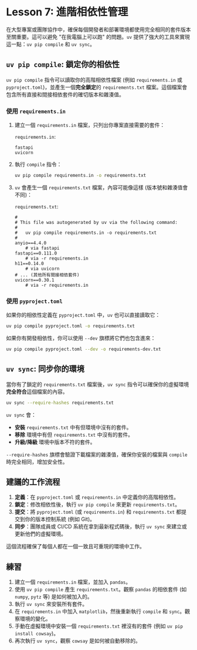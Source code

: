 # Lesson 7: 進階相依性管理

在大型專案或團隊協作中，確保每個開發者和部署環境都使用完全相同的套件版本至關重要。這可以避免 "在我電腦上可以跑" 的問題。`uv` 提供了強大的工具來實現這一點：`uv pip compile` 和 `uv sync`。

## `uv pip compile`: 鎖定你的相依性

`uv pip compile` 指令可以讀取你的高階相依性檔案 (例如 `requirements.in` 或 `pyproject.toml`)，並產生一個**完全鎖定**的 `requirements.txt` 檔案。這個檔案會包含所有直接和間接相依套件的確切版本和雜湊值。

### 使用 `requirements.in`

1.  建立一個 `requirements.in` 檔案，只列出你專案直接需要的套件：

    `requirements.in`:
    ```
    fastapi
    uvicorn
    ```

2.  執行 `compile` 指令：

    ```bash
    uv pip compile requirements.in -o requirements.txt
    ```

3.  `uv` 會產生一個 `requirements.txt` 檔案，內容可能像這樣 (版本號和雜湊值會不同)：

    `requirements.txt`:
    ```
    #
    # This file was autogenerated by uv via the following command:
    #
    #   uv pip compile requirements.in -o requirements.txt
    #
    anyio==4.4.0
        # via fastapi
    fastapi==0.111.0
        # via -r requirements.in
    h11==0.14.0
        # via uvicorn
    # ... (其他所有間接相依套件)
    uvicorn==0.30.1
        # via -r requirements.in
    ```

### 使用 `pyproject.toml`

如果你的相依性定義在 `pyproject.toml` 中，`uv` 也可以直接讀取它：

```bash
uv pip compile pyproject.toml -o requirements.txt
```

如果你有開發相依性，你可以使用 `--dev` 旗標將它們也包含進來：

```bash
uv pip compile pyproject.toml --dev -o requirements-dev.txt
```

## `uv sync`: 同步你的環境

當你有了鎖定的 `requirements.txt` 檔案後，`uv sync` 指令可以確保你的虛擬環境**完全符合**這個檔案的內容。

```bash
uv sync --require-hashes requirements.txt
```

`uv sync` 會：
- **安裝** `requirements.txt` 中有但環境中沒有的套件。
- **移除** 環境中有但 `requirements.txt` 中沒有的套件。
- **升級/降級** 環境中版本不符的套件。

`--require-hashes` 旗標會驗證下載檔案的雜湊值，確保你安裝的檔案與 `compile` 時完全相同，增加安全性。

## 建議的工作流程

1.  **定義**：在 `pyproject.toml` 或 `requirements.in` 中定義你的高階相依性。
2.  **鎖定**：修改相依性後，執行 `uv pip compile` 來更新 `requirements.txt`。
3.  **提交**：將 `pyproject.toml` (或 `requirements.in`) 和 `requirements.txt` 都提交到你的版本控制系統 (例如 Git)。
4.  **同步**：團隊成員或 CI/CD 系統在拿到最新程式碼後，執行 `uv sync` 來建立或更新他們的虛擬環境。

這個流程確保了每個人都在一個一致且可重現的環境中工作。

## 練習

1.  建立一個 `requirements.in` 檔案，並加入 `pandas`。
2.  使用 `uv pip compile` 產生 `requirements.txt`。觀察 `pandas` 的相依套件 (如 `numpy`, `pytz` 等) 是如何被加入的。
3.  執行 `uv sync` 來安裝所有套件。
4.  在 `requirements.in` 中加入 `matplotlib`，然後重新執行 `compile` 和 `sync`。觀察環境的變化。
5.  手動在虛擬環境中安裝一個 `requirements.txt` 裡沒有的套件 (例如 `uv pip install cowsay`)。
6.  再次執行 `uv sync`，觀察 `cowsay` 是如何被自動移除的。
